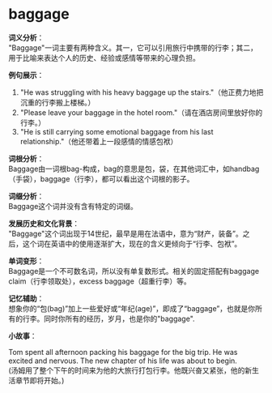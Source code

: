 # baggage

**词义分析**：  
"Baggage"一词主要有两种含义。其一，它可以引用旅行中携带的行李；其二，用于比喻来表达个人的历史、经验或感情等带来的心理负担。

  

**例句展示**：

  

1.  "He was struggling with his heavy baggage up the stairs."（他正费力地把沉重的行李搬上楼梯。）
2.  "Please leave your baggage in the hotel room."（请在酒店房间里放好你的行李。）
3.  "He is still carrying some emotional baggage from his last relationship."（他还带着上一段感情的情感包袱）

  

**词根分析**：  
Baggage由一词根bag-构成，bag的意思是包，袋，在其他词汇中，如handbag（手袋），baggage（行李），都可以看出这个词根的影子。

  

**词缀分析**：  
Baggage这个词并没有含有特定的词缀。

  

**发展历史和文化背景**：  
"Baggage"这个词出现于14世纪，最早是用在法语中，意为“财产，装备”。之后，这个词在英语中的使用逐渐扩大，现在的含义更倾向于“行李、包袱”。

  

**单词变形**：  
Baggage是一个不可数名词，所以没有单复数形式。相关的固定搭配有baggage claim（行李领取处），excess baggage（超重行李）等。

  

**记忆辅助**：  
想象你的“包(bag)”加上一些爱好或“年纪(age)”，即成了“baggage”，也就是你所有的行李。同时你所有的经历，岁月，也是你的"baggage".

  

**小故事**：

  

Tom spent all afternoon packing his baggage for the big trip. He was excited and nervous. The new chapter of his life was about to begin.  
(汤姆用了整个下午的时间来为他的大旅行打包行李。他既兴奋又紧张，他的新生活章节即将开始。)
